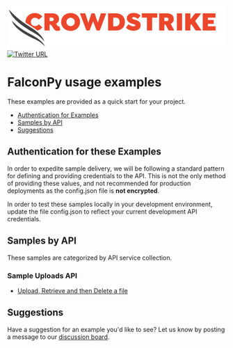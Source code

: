 ![CrowdStrike Falcon](https://raw.githubusercontent.com/CrowdStrike/falconpy/main/docs/asset/cs-logo.png) [![Twitter URL](https://img.shields.io/twitter/url?label=Follow%20%40CrowdStrike&style=social&url=https%3A%2F%2Ftwitter.com%2FCrowdStrike)](https://twitter.com/CrowdStrike)<br/>

# FalconPy usage examples
These examples are provided as a quick start for your project.

+ [Authentication for Examples](#authentication-for-these-examples)
+ [Samples by API](#samples-by-api)
+ [Suggestions](#suggestions)

## Authentication for these Examples
In order to expedite sample delivery, we will be following a standard pattern for defining and providing credentials to the API.
This is not the only method of providing these values, and not recommended for production deployments as the config.json file is
**not encrypted**.

In order to test these samples locally in your development environment, update the file config.json to reflect your current 
development API credentials.

## Samples by API
These samples are categorized by API service collection.

### Sample Uploads API
+ [Upload, Retrieve and then Delete a file](sample_uploads/sample_uploads.py)

## Suggestions
Have a suggestion for an example you'd like to see? Let us know by posting a message to our [discussion board](https://github.com/CrowdStrike/falconpy/discussions).